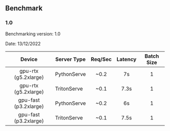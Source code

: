 ## Benchmark

### 1.0

Benchmarking version: 1.0

Date: 13/12/2022

|      **Device**       | **Server Type** | **Req/Sec** | **Latency** | **Batch Size** |
|:---------------------:|-----------------|:-----------:|:-----------:|:--------------:|
| gpu-rtx (g5.2xlarge)  | PythonServe     |    ~0.2     |     7s      |       1        |
| gpu-rtx (g5.2xlarge)  | TritonServe     |    ~0.1     |    7.3s     |       1        |
| gpu-fast (p3.2xlarge) | PythonServe     |    ~0.2     |     6s      |       1        |
| gpu-fast (p3.2xlarge) | TritonServe     |    ~0.1     |    7.5s     |       1        |
